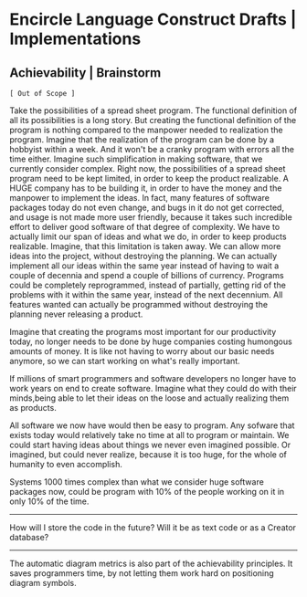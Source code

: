 Encircle Language Construct Drafts | Implementations
====================================================

Achievability | Brainstorm
---------------------------

`[ Out of Scope ]`

Take the possibilities of a spread sheet program. The functional definition of all its possibilities is a long story. But creating the functional definition of the program is nothing compared to the manpower needed to realization the program. Imagine that the realization of the program can be done by a hobbyist within a week. And it won't be a cranky program with errors all the time either. Imagine such simplification in making software, that we currently consider complex. Right now, the possibilities of a spread sheet program need to be kept limited, in order to keep the product realizable. A HUGE company has to be building it, in order to have the money and the manpower to implement the ideas. In fact, many features of software packages today do not even change, and bugs in it do not get corrected, and usage is not made more user friendly, because it takes such incredible effort to deliver good software of that degree of complexity. We have to actually limit our span of ideas and what we do, in order to keep products realizable. Imagine, that this limitation is taken away. We can allow more ideas into the project, without destroying the planning. We can actually implement all our ideas within the same year instead of having to wait a couple of decennia and spend a couple of billions of currency. Programs could be completely reprogrammed, instead of partially, getting rid of the problems with it within the same year, instead of the next decennium. All features wanted can actually be programmed without destroying the planning never releasing a product.

Imagine that creating the programs most important for our productivity today, no longer needs to be done by huge companies costing humongous amounts of money. It is like not having to worry about our basic needs anymore, so we can start working on what's really important.

If millions of smart programmers and software developers no longer have to work years on end to create software. Imagine what they could do with their minds,being able to let their ideas on the loose and actually realizing them as products.

All software we now have would then be easy to program. Any sofware that exists today would relatively take no time at all to program or maintain. We could start having ideas about things we never even imagined possible. Or imagined, but could never realize, because it is too huge, for the whole of humanity to even accomplish.

Systems 1000 times complex than what we consider huge software packages now, could be program with 10% of the people working on it in only 10% of the time.

-----

How will I store the code in the future? Will it be as text code or as a Creator database?

-----

The automatic diagram metrics is also part of the achievability principles. It saves programmers time, by not letting them work hard on positioning
diagram symbols.
